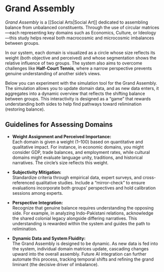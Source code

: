 # Grand Assembly

*Grand Assembly* is a [[Social Arts|Social Art]] dedicated to assembling balance from unbalanced constituents. Through the use of circular matrices—each representing key domains such as Economics, Culture, or Ideology—this study helps reveal both macrocosmic and microcosmic imbalances between groups.

In our system, each domain is visualized as a circle whose size reflects its weight (both objective and perceived) and whose segmentation shows the relative influence of two groups. The system also aims to overcome challenges like **Half-Court Tennis**, where a narrow perspective prevents genuine understanding of another side’s views.

Below you can experiment with the simulation tool for the Grand Assembly. The simulation allows you to update domain data, and as new data enters, it aggregates into a dynamic overview that reflects the shifting balance between groups. This interactivity is designed as a “game” that rewards understanding both sides to help find pathways toward relimination (restoring balance).


## Guidelines for Assessing Domains

- **Weight Assignment and Perceived Importance:**  
  Each domain is given a weight (1–100) based on quantitative and qualitative impact. For instance, in economic domains, you might consider GDP, trade balances, and employment rates, while cultural domains might evaluate language unity, traditions, and historical narratives. The circle’s size reflects this weight.

- **Subjectivity Mitigation:**  
  Standardize criteria through empirical data, expert surveys, and cross-referenced qualitative studies. Include a “mirror-check” to ensure evaluations incorporate both groups’ perspectives and hold calibration sessions among experts.

- **Perspective Integration:**  
  Recognize that genuine balance requires understanding the opposing side. For example, in analyzing Indo-Pakistani relations, acknowledge the shared colonial legacy alongside differing narratives. This understanding is rewarded within the system and guides the path to relimination.

- **Dynamic Data and System Fluidity:**  
  The Grand Assembly is designed to be dynamic. As new data is fed into the system, individual domain matrices update, cascading changes upward into the overall assembly. Future AI integration can further automate this process, tracking temporal shifts and refining the grand liminant (the decisive driver of imbalance).

